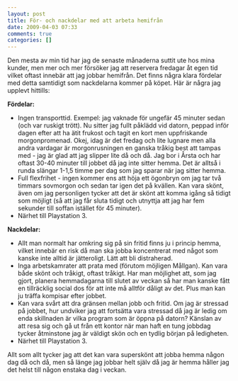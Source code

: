 ```yaml
---
layout: post
title: För- och nackdelar med att arbeta hemifrån
date: 2009-04-03 07:33
comments: true
categories: []
---
```

Den mesta av min tid har jag de senaste månaderna suttit ute hos mina kunder, men mer och mer försöker jag att reservera fredagar åt egen tid vilket oftast innebär att jag jobbar hemifrån. Det finns några klara fördelar med detta samtidigt som nackdelarna kommer på köpet. Här är några jag upplevt hittills:

<strong>Fördelar:</strong>
<ul>
	<li>Ingen transporttid. Exempel: jag vaknade för ungefär 45 minuter sedan (och var ruskigt trött). Nu sitter jag fullt påklädd vid datorn, peppad inför dagen efter att ha ätit frukost och tagit en kort men uppfriskande morgonpromenad. Okej, idag är det fredag och lite lugnare men alla andra vardagar är morgonrusningen en ganska tråkig best att tampas med - jag är glad att jag slipper lite då och då. Jag bor i Årsta och har oftast 30-40 minuter till jobbet då jag inte sitter hemma. Det är alltså i runda slängar 1-1,5 timme per dag som jag sparar när jag sitter hemma.</li>
	<li>Full flexfrihet - ingen kommer ens att höja ett ögonbryn om jag tar två timmars sovmorgon och sedan tar igen det på kvällen. Kan vara skönt, även om jag personligen tycker att det är skönt att komma igång så tidigt som möjligt (så att jag får sluta tidigt och utnyttja att jag har fem sekunder till soffan istället för 45 minuter).</li>
	<li>Närhet till Playstation 3.</li>
</ul>
<strong>Nackdelar:</strong>
<ul>
	<li>Allt man normalt har omkring sig på sin fritid finns ju i princip hemma, vilket innebär en risk då man ska jobba koncentrerat med något som kanske inte alltid är jätteroligt. Lätt att bli distraherad.</li>
	<li>Inga arbetskamrater att prata med (förutom möjligen Mållgan). Kan vara både skönt och tråkigt, oftast tråkigt. Har man möjlighet att, som jag gjort, planera hemmadagarna till slutet av veckan så har man kanske fått en tillräcklig social dos för att inte må alltför dåligt av det. Plus man kan ju träffa kompisar efter jobbet.</li>
	<li>Kan vara svårt att dra gränsen mellan jobb och fritid. Om jag är stressad på jobbet, hur undviker jag att fortsätta vara stressad då jag är ledig om enda skillnaden är vilka program som är öppna på datorn? Känslan av att resa sig och gå ut från ett kontor när man haft en tung jobbdag tycker åtminstone jag är väldigt skön och en tydlig början på ledigheten.</li>
	<li>Närhet till Playstation 3.</li>
</ul>
Allt som allt tycker jag att det kan vara superskönt att jobba hemma någon dag då och då, men så länge jag jobbar helt själv då jag är hemma håller jag det helst till någon enstaka dag i veckan.

